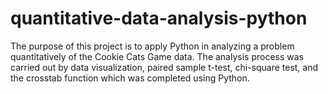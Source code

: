 # quantitative-data-analysis-python
The purpose of this project is to apply Python in analyzing a problem quantitatively of the Cookie Cats Game data. The analysis process was carried out by data visualization, paired sample t-test, chi-square test, and the crosstab function which was completed using Python.
